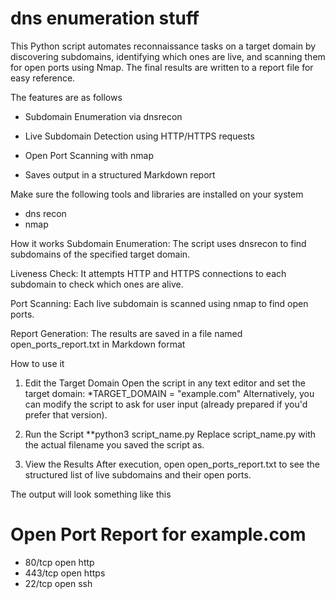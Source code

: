 # dns enumeration stuff
This Python script automates reconnaissance tasks on a target domain by discovering subdomains, identifying which ones are live, and scanning them for open ports using Nmap. The final results are written to a report file for easy reference.


The features are as follows
* Subdomain Enumeration via dnsrecon

* Live Subdomain Detection using HTTP/HTTPS requests

* Open Port Scanning with nmap

* Saves output in a structured Markdown report

  
Make sure the following tools and libraries are installed on your system
* dns recon
* nmap

  
How it works
Subdomain Enumeration:
The script uses dnsrecon to find subdomains of the specified target domain.

Liveness Check:
It attempts HTTP and HTTPS connections to each subdomain to check which ones are alive.

Port Scanning:
Each live subdomain is scanned using nmap to find open ports.

Report Generation:
The results are saved in a file named open_ports_report.txt in Markdown format

How to use it
1. Edit the Target Domain
Open the script in any text editor and set the target domain:
*TARGET_DOMAIN = "example.com"
Alternatively, you can modify the script to ask for user input (already prepared if you'd prefer that version).

2. Run the Script
**python3 script_name.py
Replace script_name.py with the actual filename you saved the script as.

3. View the Results
After execution, open open_ports_report.txt to see the structured list of live subdomains and their open ports.

The output will look something like this
# Open Port Report for example.com
* 80/tcp   open  http
* 443/tcp  open  https
* 22/tcp   open  ssh
